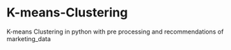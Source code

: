 # K-means-Clustering
K-means Clustering in python with pre processing and recommendations of marketing_data
